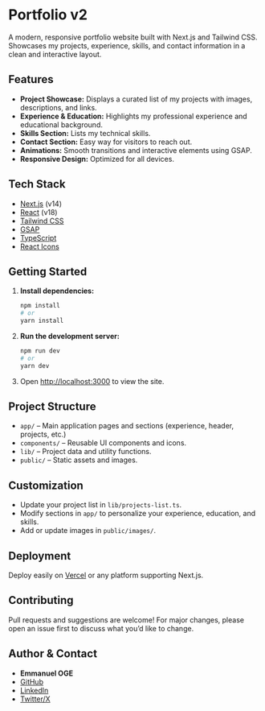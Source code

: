 # Portfolio v2

A modern, responsive portfolio website built with Next.js and Tailwind CSS. Showcases my projects, experience, skills, and contact information in a clean and interactive layout.

## Features

- **Project Showcase:** Displays a curated list of my projects with images, descriptions, and links.
- **Experience & Education:** Highlights my professional experience and educational background.
- **Skills Section:** Lists my technical skills.
- **Contact Section:** Easy way for visitors to reach out.
- **Animations:** Smooth transitions and interactive elements using GSAP.
- **Responsive Design:** Optimized for all devices.

## Tech Stack

- [Next.js](https://nextjs.org/) (v14)
- [React](https://react.dev/) (v18)
- [Tailwind CSS](https://tailwindcss.com/)
- [GSAP](https://greensock.com/gsap/)
- [TypeScript](https://www.typescriptlang.org/)
- [React Icons](https://react-icons.github.io/react-icons/)

## Getting Started

1. **Install dependencies:**

   ```bash
   npm install
   # or
   yarn install
   ```

2. **Run the development server:**

   ```bash
   npm run dev
   # or
   yarn dev
   ```

3. Open [http://localhost:3000](http://localhost:3000) to view the site.

## Project Structure

- `app/` – Main application pages and sections (experience, header, projects, etc.)
- `components/` – Reusable UI components and icons.
- `lib/` – Project data and utility functions.
- `public/` – Static assets and images.

## Customization

- Update your project list in `lib/projects-list.ts`.
- Modify sections in `app/` to personalize your experience, education, and skills.
- Add or update images in `public/images/`.

## Deployment

Deploy easily on [Vercel](https://vercel.com/) or any platform supporting Next.js.

## Contributing

Pull requests and suggestions are welcome! For major changes, please open an issue first to discuss what you’d like to change.

## Author & Contact

- **Emmanuel OGE**
- [GitHub](https://github.com/OGEmanuel)
- [LinkedIn](https://www.linkedin.com/in/emmanuel-oge/)
- [Twitter/X](https://twitter.com/OGEmanuel)
